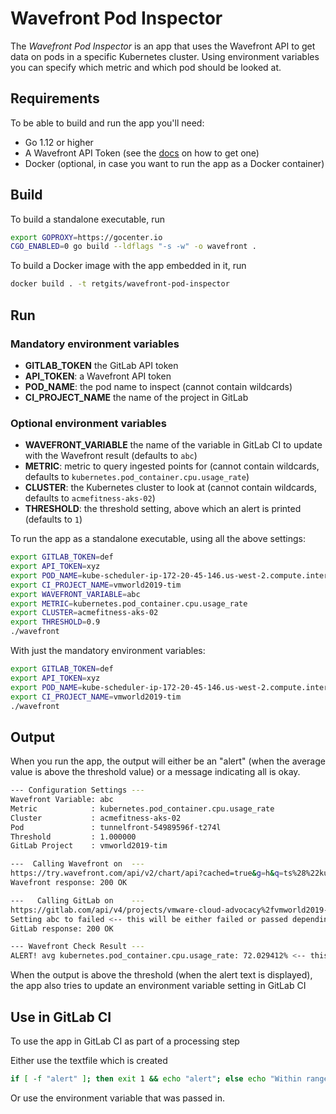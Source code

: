 # Wavefront Pod Inspector

The *Wavefront Pod Inspector* is an app that uses the Wavefront API to get data on pods in a specific Kubernetes cluster. Using environment variables you can specify which metric and which pod should be looked at.

## Requirements

To be able to build and run the app you'll need:

* Go 1.12 or higher
* A Wavefront API Token (see the [docs](https://docs.wavefront.com/wavefront_api.html) on how to get one)
* Docker (optional, in case you want to run the app as a Docker container)

## Build

To build a standalone executable, run

```bash
export GOPROXY=https://gocenter.io
CGO_ENABLED=0 go build --ldflags "-s -w" -o wavefront .
```

To build a Docker image with the app embedded in it, run

```bash
docker build . -t retgits/wavefront-pod-inspector
```

## Run

### Mandatory environment variables

* **GITLAB_TOKEN** the GitLab API token
* **API_TOKEN**: a Wavefront API token
* **POD_NAME**: the pod name to inspect (cannot contain wildcards)
* **CI_PROJECT_NAME** the name of the project in GitLab

### Optional environment variables

* **WAVEFRONT_VARIABLE** the name of the variable in GitLab CI to update with the Wavefront result (defaults to `abc`)
* **METRIC**: metric to query ingested points for (cannot contain wildcards, defaults to `kubernetes.pod_container.cpu.usage_rate`)
* **CLUSTER**: the Kubernetes cluster to look at (cannot contain wildcards, defaults to `acmefitness-aks-02`)
* **THRESHOLD**: the threshold setting, above which an alert is printed (defaults to `1`)

To run the app as a standalone executable, using all the above settings:

```bash
export GITLAB_TOKEN=def
export API_TOKEN=xyz
export POD_NAME=kube-scheduler-ip-172-20-45-146.us-west-2.compute.internal
export CI_PROJECT_NAME=vmworld2019-tim
export WAVEFRONT_VARIABLE=abc
export METRIC=kubernetes.pod_container.cpu.usage_rate
export CLUSTER=acmefitness-aks-02
export THRESHOLD=0.9
./wavefront
```

With just the mandatory environment variables:

```bash
export GITLAB_TOKEN=def
export API_TOKEN=xyz
export POD_NAME=kube-scheduler-ip-172-20-45-146.us-west-2.compute.internal
export CI_PROJECT_NAME=vmworld2019-tim
./wavefront
```

## Output

When you run the app, the output will either be an "alert" (when the average value is above the threshold value) or a message indicating all is okay.

```bash
--- Configuration Settings ---
Wavefront Variable: abc
Metric            : kubernetes.pod_container.cpu.usage_rate
Cluster           : acmefitness-aks-02
Pod               : tunnelfront-54989596f-t274l
Threshold         : 1.000000
GitLab Project    : vmworld2019-tim

---  Calling Wavefront on  ---
https://try.wavefront.com/api/v2/chart/api?cached=true&g=h&q=ts%28%22kubernetes.pod_container.cpu.usage_rate%22%2C+cluster%3D%22acmefitness-aks-02%22+and+pod_name%3D%22tunnelfront-54989596f-t274l%22%29&s=1565980438617&sorted=false&strict=true
Wavefront response: 200 OK

---   Calling GitLab on    ---
https://gitlab.com/api/v4/projects/vmware-cloud-advocacy%2fvmworld2019-tim/variables/abc
Setting abc to failed <-- this will be either failed or passed depending on whether the value is below the threshold or not
GitLab response: 200 OK

--- Wavefront Check Result ---
ALERT! avg kubernetes.pod_container.cpu.usage_rate: 72.029412% <-- this message will show 'No worries' when the value is below the threshold
```

When the output is above the threshold (when the alert text is displayed), the app also tries to update an environment variable setting in GitLab CI

## Use in GitLab CI

To use the app in GitLab CI as part of a processing step

Either use the textfile which is created

```bash
if [ -f "alert" ]; then exit 1 && echo "alert"; else echo "Within range. Continuing!"; fi
```

Or use the environment variable that was passed in.
